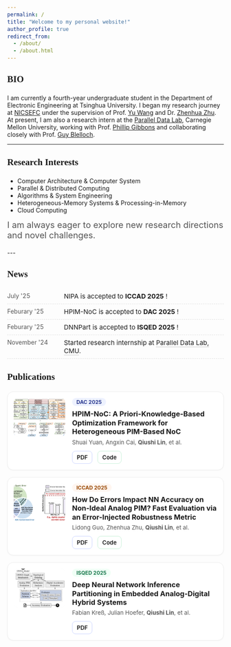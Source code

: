 ```yaml
---
permalink: /
title: "Welcome to my personal website!"
author_profile: true
redirect_from: 
  - /about/
  - /about.html
---
```



<h2 style="font-family:Times New Roman, serif; font-weight:600; border-bottom:none; padding-bottom:4px;">
BIO
</h2>

I am currently a fourth-year undergraduate student in the Department of Electronic Engineering at Tsinghua University. I began my research journey at [NICSEFC](https://nicsefc.ee.tsinghua.edu.cn/) under the supervision of Prof. [Yu Wang](https://web.ee.tsinghua.edu.cn/wangyu) and Dr. [Zhenhua Zhu](https://nicsefc.ee.tsinghua.edu.cn/people/ZhenhuaZhu). At present, I am also a research intern at the [Parallel Data Lab](https://www.pdl.cmu.edu/index.shtml), Carnegie Mellon University, working with Prof. [Phillip Gibbons](https://www.cs.cmu.edu/~gibbons/) and collaborating closely with Prof. [Guy Blelloch](https://www.cs.cmu.edu/~guyb/). 


---

<h2 style="font-family:Times New Roman, serif; font-weight:600; border-bottom:none; padding-bottom:4px;">
Research Interests
</h2>

- Computer Architecture & Computer System
- Parallel & Distributed Computing  
- Algorithms & System Engineering  
- Heterogeneous-Memory Systems & Processing-in-Memory  
- Cloud Computing  

<p style="font-size:20px; color:#555; margin-top:6px;">
I am always eager to explore new research directions and novel challenges.
</p>
---

<style>
/* Section Title: elegant, academic */
.section-title {
  font-family: Georgia, serif;
  font-weight: 700;
  letter-spacing: 0.5px;
  margin: 28px 0 12px;
}

/* Publications container */
.pubs-grid {
  display: grid;
  grid-template-columns: 1fr;
  gap: 16px;
}

/* Card: left fixed thumbnail, right content */
.pub-card {
  display: grid;
  grid-template-columns: 120px 1fr; /* left thumb 120px, right auto */
  gap: 16px;
  align-items: start;
  padding: 14px;
  border: 1px solid #eee;
  border-radius: 14px;
  background: #fff;
  box-shadow: 0 1px 3px rgba(0,0,0,.04);
}

/* Thumbnail: small, centered crop */
.pub-thumb {
  width: 100%;
  height: 90px;
  object-fit: cover;
  object-position: center;
  border-radius: 10px;
  background: #f6f7f9;
  display: block;
}

/* Right content */
.pub-venue {
  display: inline-block;
  font-size: 12px;
  font-weight: 700;
  padding: 2px 10px;
  border-radius: 999px;
  background: #eef2ff; /* default blue-ish badge */
  color: #2b3a90;
  margin: 0 0 8px;
}
.pub-title {
  margin: 0 0 6px;
  font-weight: 650;
  line-height: 1.25;
}
.pub-meta {
  margin: 6px 0 12px;
  color: #555;
  font-size: 0.95em;
}

/* Action buttons */
.pub-actions a {
  display: inline-block;
  font-size: 13px;
  font-weight: 600;
  padding: 6px 10px;
  margin: 0 8px 0 0;
  border-radius: 8px;
  text-decoration: none;
  border: 1px solid #ddd;
}
.pub-actions a:hover { background: #fafafa; }
.pub-actions a.pdf { border-color: #cbd5ff; }   /* blue tone for PDF */
.pub-actions a.code { border-color: #c7f0d8; }  /* green tone for Code */
.pub-actions a.bib { border-color: #ffd7b8; }   /* orange tone for Bib */

/* Responsive: stack on narrow screens */
@media (max-width: 640px) {
  .pub-card { grid-template-columns: 1fr; }
  .pub-thumb { height: 160px; }
}
</style>


<h2 style="font-family:Times New Roman, serif; font-weight:600; border-bottom:none; padding-bottom:4px;">
News
</h2>

<style>
/* News list style */
.news-list {
  list-style: none;
  padding-left: 0;
  margin: 0;
}
.news-item {
  display: grid;
  grid-template-columns: 120px 1fr; /* left date, right content */
  gap: 12px;
  padding: 8px 0;
  border-bottom: 1px dashed #ddd;
}
.news-date {
  color: #555;
  font-variant-numeric: tabular-nums;
  white-space: nowrap;
  font-size: 14px;
}
.news-text {
  font-size: 15px;
}
.news-text a { text-decoration: none; border-bottom: 1px solid #ccc; }
.news-text a:hover { border-bottom-color: #999; }

/* Mobile responsive: stack */
@media (max-width: 640px) {
  .news-item { grid-template-columns: 1fr; }
  .news-date { margin-bottom: 4px; }
}
</style>

<ul class="news-list">
  <li class="news-item">
    <div class="news-date">July '25</div>
    <div class="news-text">NIPA is accepted to <strong>ICCAD 2025</strong> ! </div>
  </li>
  <li class="news-item">
    <div class="news-date">Feburary '25</div>
    <div class="news-text">HPIM-NoC is accepted to <strong>DAC 2025</strong> !</div>
  </li>
  <li class="news-item">
    <div class="news-date">Feburary '25</div>
    <div class="news-text">DNNPart is accepted to <strong>ISQED 2025</strong> !</div>
  </li>
  <li class="news-item">
    <div class="news-date">November '24</div>
    <div class="news-text">Started research internship at <a href="https://www.pdl.cmu.edu/index.shtml" target="_blank" rel="noopener">Parallel Data Lab, CMU</a>.</div>
  </li>
  
</ul>

<!-- ===== Publications HTML (paste where you want it to appear) ===== -->
<h2 style="font-family:Times New Roman, serif; font-weight:600; border-bottom:none; padding-bottom:4px;">Publications</h2>

<div class="pubs-grid">

  <!-- DAC 2025 -->
  <article class="pub-card">
    <img
      class="pub-thumb"
      src="/assets/papers/DAC2025.png"
      alt="HPIM-NoC thumbnail"
      loading="lazy"
      decoding="async"
    >
    <div>
      <div class="pub-venue">DAC 2025</div>
      <h3 class="pub-title">HPIM-NoC: A Priori-Knowledge-Based Optimization Framework for Heterogeneous PIM-Based NoC</h3>
      <div class="pub-meta">
        Shuai Yuan, Angxin Cai, <strong>Qiushi Lin</strong>, et al.
      </div>
      <div class="pub-actions">
        <a class="pdf" href="https://ieeexplore.ieee.org/document/11132638" target="_blank" rel="noopener">PDF</a>
        <a class="code" href="https://github.com/1784175347/HPIM" target="_blank" rel="noopener">Code</a>
        <!-- <a class="bib" href="/assets/papers/hpim-noc.bib" target="_blank" rel="noopener">BibTeX</a> -->
      </div>
    </div>
  </article>

  

  <!-- ICCAD 2025 -->
  <article class="pub-card">
    <img
      class="pub-thumb"
      src="/assets/papers/ICCAD2025.png"
      alt="PIM Error Evaluation thumbnail"
      loading="lazy"
      decoding="async"
    >
    <div>
      <div class="pub-venue" style="background:#fff6f0;color:#9a4a07;">ICCAD 2025</div>
      <h3 class="pub-title">How Do Errors Impact NN Accuracy on Non-Ideal Analog PIM? Fast Evaluation via an Error-Injected Robustness Metric</h3>
      <div class="pub-meta">
        Lidong Guo, Zhenhua Zhu, <strong>Qiushi Lin</strong>, et al.
      </div>
      <div class="pub-actions">
        <a class="pdf" href="https://nicsefc.ee.tsinghua.edu.cn/nics_file/pdf/ad81b36e-96d6-4a96-885e-24c6c0f8a739.pdf" target="_blank" rel="noopener">PDF</a>
        <a class="code" href="https://github.com/gld17/NIPA?tab=readme-ov-file" target="_blank" rel="noopener">Code</a>
        <!-- <a class="bib" href="/assets/papers/iccad25-pim-error.bib" target="_blank" rel="noopener">BibTeX</a> -->
      </div>
    </div>
  </article>

  <!-- ISQED 2025 -->
  <article class="pub-card">
    <img
      class="pub-thumb"
      src="/assets/papers/ISQED2025.png"
      alt="Analog-Digital Partition thumbnail"
      loading="lazy"
      decoding="async"
    >
    <div>
      <div class="pub-venue" style="background:#f0fff6;color:#1c7a4f;">ISQED 2025</div>
      <h3 class="pub-title">Deep Neural Network Inference Partitioning in Embedded Analog-Digital Hybrid Systems</h3>
      <div class="pub-meta">
        Fabian Kreß, Julian Hoefer, <strong>Qiushi Lin</strong>, et al.
      </div>
      <div class="pub-actions">
        <a class="pdf" href="https://ieeexplore.ieee.org/abstract/document/11014471" target="_blank" rel="noopener">PDF</a>
        <!-- <a class="code" href="https://github.com/yourname/analog-digital-partition" target="_blank" rel="noopener">Code</a> -->
        <!-- <a class="bib" href="/assets/papers/isqed25-partition.bib" target="_blank" rel="noopener">BibTeX</a> -->
      </div>
    </div>
  </article>

</div>




